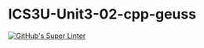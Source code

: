 # ICS3U-Unit3-02-cpp-geuss

[![GitHub's Super Linter](https://github.com/Rohnin-Barrette/ICS3U-Unit3-02-cpp-geuss/workflows/GitHub's%20Super%20Linter/badge.svg)](https://github.com/Rohnin-Barrette/ICS3U-Unit3-02-cpp-geuss/actions)
